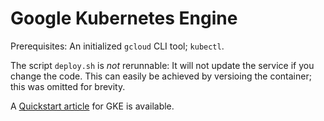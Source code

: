 # Google Kubernetes Engine

Prerequisites: An initialized  `gcloud` CLI tool; `kubectl`.

The script `deploy.sh` is _not_  rerunnable: It will not update the service if you change the code. This can easily be achieved by versioing the container; this was omitted for brevity.

A [Quickstart article](https://cloud.google.com/kubernetes-engine/docs/quickstart) for GKE is available.
